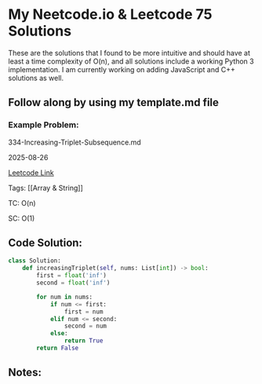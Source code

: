 # My Neetcode.io & Leetcode 75 Solutions

These are the solutions that I found to be more intuitive and should have at least a time complexity of O(n), and all solutions include a working Python 3 implementation. I am currently working on adding JavaScript and C++ solutions as well.

## Follow along by using my template.md file

### Example Problem:
334-Increasing-Triplet-Subsequence.md

2025-08-26

[Leetcode Link](https://leetcode.com/problems/increasing-triplet-subsequence/?source=submission-noac)

Tags: [[Array & String]]

TC: O(n)

SC: O(1)

## Code Solution: 

```python
class Solution:
    def increasingTriplet(self, nums: List[int]) -> bool:
        first = float('inf')
        second = float('inf')

        for num in nums:
            if num <= first:
                first = num
            elif num <= second:
                second = num
            else:
                return True
        return False
```

## Notes:

